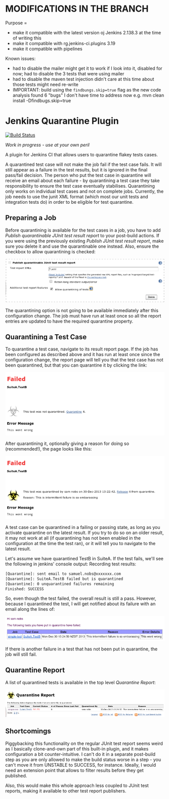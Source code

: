 
MODIFICATIONS IN THE BRANCH
===========================

Purpose =
  - make it compatible with the latest version oj Jenkins 2.138.3 at the time of writing this
  - make it compatible with rg.jenkins-ci.plugins 3.19
  - make it compatible with pipelines

Known issues:
  - had to disable the mailer might get it to work if I look into it, disabled for now; had to disable the 3 tests that were using mailer
  - had to disable the maven test injection didn't care at this time about those tests might need re-write
  - IMPORTANT: build using the `findbungs.skip=true` flag as the new code analysis found 6 "bugs" I don't have time to address now
      e.g. mvn clean install -Dfindbugs.skip=true



Jenkins Quarantine Plugin
=========================

[![Build Status](http://buildhive.cloudbees.com/job/samsta/job/quarantine/badge/icon)](https://buildhive.cloudbees.com/job/samsta/job/quarantine/)

*Work in progress - use at your own peril*

A plugin for Jenkins CI that allows users to quarantine flakey tests cases.

A quarantined test case will not make the job fail if the test case fails. It will still appear as a failure in the test results, but it is ignored in the final pass/fail decision. The person who put the test case in quarantine will receive an email about each failure - by quarantining a test case they take responsibility to ensure the test case eventually stabilises. Quarantining only works on individual test cases and not on complete jobs. Currently, the job needs to use the junit XML format (which most our unit tests and integration tests do) in order to be eligible for test quarantine.

Preparing a Job
---------------

Before quarantining is available for the test cases in a job, you have to add *Publish quarantinable JUnit test result report* to your post-build actions. If you were using the previously existing *Publish JUnit test result report*, make sure you delete it and use the quarantinable one instead. Also, ensure the checkbox to allow quarantining is checked:

![Quarantine Configuration](doc/images/config1.png)

The quarantining option is not going to be available immediately after this configuration change. The job must have run at least once so all the report entries are updated to have the required quarantine property.

Quarantining a Test Case
------------------------

To quarantine a test case, navigate to its result report page. If the job has been configured as described above and it has run at least once since the configuration change, the report page will tell you that the test case has not been quarantined, but that you can quarantine it by clicking the link:

![Unquarantined Failure](doc/images/failure1.png)

After quarantining it, optionally giving a reason for doing so (recommended!), the page looks like this:

![Quarantined Failure](doc/images/quarantined1.png)

A test case can be quarantined in a failing or passing state, as long as you activate quarantine on the latest result. If you try to do so on an older result, it may not work at all (if quarantining has not been enabled in the configuration at the time the test ran), or it will tell you to navigate to the latest result.

Let's assume we have quarantined TestB in SuiteA. If the test fails, we'll see the following in jenkins' console output:
Recording test results:
 
    [Quarantine]: sent email to samuel.nobs@xxxxxxx.com
    [Quarantine]: SuiteA.TestB failed but is quarantined
    [Quarantine]: 0 unquarantined failures remaining
    Finished: SUCCESS
 
So, even though the test failed, the overall result is still a pass. However, because I quarantined the test, I will get notified about its failure with an email along the lines of:

![Failure Email](doc/images/mail1.png)

If there is another failure in a test that has not been put in quarantine, the job will still fail.

Quarantine Report
-----------------

A list of quarantined tests is available in the top level *Quarantine Report*:

![Quarantine Report](doc/images/report1.png)

Shortcomings
------------

Piggybacking this functionality on the regular JUnit test report seems weird as I basically clone-and-own part of this built-in plugin, and it makes configuration a bit counter-intuitive. I can't do it in a separate post-build step as you are only allowed to make the build status worse in a step - you can't move it from UNSTABLE to SUCCESS, for instance. Ideally, I would need an extension point that allows to filter results before they get published.

Also, this would make this whole approach less coupled to JUnit test reports, making it available to other test report publishers.

